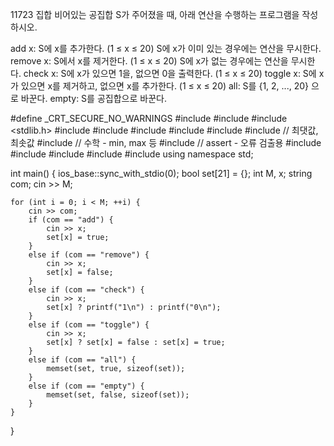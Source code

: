 11723 집합
비어있는 공집합 S가 주어졌을 때, 아래 연산을 수행하는 프로그램을 작성하시오.

add x: S에 x를 추가한다. (1 ≤ x ≤ 20) S에 x가 이미 있는 경우에는 연산을 무시한다.
remove x: S에서 x를 제거한다. (1 ≤ x ≤ 20) S에 x가 없는 경우에는 연산을 무시한다.
check x: S에 x가 있으면 1을, 없으면 0을 출력한다. (1 ≤ x ≤ 20)
toggle x: S에 x가 있으면 x를 제거하고, 없으면 x를 추가한다. (1 ≤ x ≤ 20)
all: S를 {1, 2, ..., 20} 으로 바꾼다.
empty: S를 공집합으로 바꾼다. 



#define _CRT_SECURE_NO_WARNINGS
#include <numeric>
#include <cstdio>
#include <stdlib.h>
#include <iostream>
#include <cstring>
#include <string>
#include <algorithm>
#include <vector>
#include <climits>   // 최댓값, 최솟값
#include <cmath>   // 수학 - min, max 등
#include <cassert>   // assert - 오류 검출용
#include <queue>
#include <stack>
#include <deque>
#include <map>
#include <set>
using namespace std;

int main() {
	ios_base::sync_with_stdio(0);
	bool set[21] = {};
	int M, x;
	string com;
	cin >> M;

	for (int i = 0; i < M; ++i) {
		cin >> com;
		if (com == "add") {
			cin >> x;
			set[x] = true;
		}
		else if (com == "remove") {
			cin >> x;
			set[x] = false;
		}
		else if (com == "check") {
			cin >> x;
			set[x] ? printf("1\n") : printf("0\n");
		}
		else if (com == "toggle") {
			cin >> x;
			set[x] ? set[x] = false : set[x] = true;
		}
		else if (com == "all") {
			memset(set, true, sizeof(set));
		}
		else if (com == "empty") {
			memset(set, false, sizeof(set));
		}
	}
}
